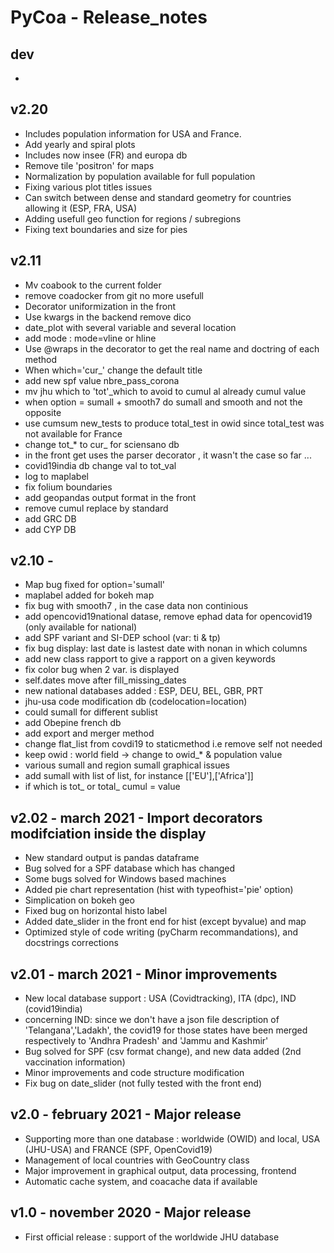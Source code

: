 # PyCoa - Release_notes

## dev
-  

## v2.20
- Includes population information for USA and France.
- Add yearly and spiral plots
- Includes now insee (FR) and europa db
- Remove tile 'positron' for maps
- Normalization by population available for full population
- Fixing various plot titles issues
- Can switch between dense and standard geometry for countries allowing it (ESP, FRA, USA)
- Adding usefull geo function for regions / subregions
- Fixing text boundaries and size for pies

## v2.11
- Mv coabook to the current folder
- remove coadocker from git no more usefull
- Decorator uniformization in the front
- Use kwargs in the backend remove dico
- date_plot with several variable and several location
- add mode : mode=vline or hline
- Use @wraps in the decorator to get the real name and doctring of each method
- When which='cur_' change the default title
- add new spf value nbre_pass_corona
- mv jhu which to 'tot'_which to avoid to cumul al already cumul value
- when option = sumall + smooth7 do sumall and smooth and not the opposite
- use cumsum new_tests to produce total_test in owid since total_test was not available for France
- change tot_* to cur_ for sciensano db
- in the front get uses the parser decorator , it wasn't the case so far ...
- covid19india db change val to tot_val
- log to maplabel
- fix folium boundaries
- add geopandas output format in the front
- remove cumul replace by standard
- add GRC DB
- add CYP DB

## v2.10 -
- Map bug fixed for option='sumall'
- maplabel added for bokeh map   
- fix bug with smooth7 , in the case data non continious
- add opencovid19national datase, remove ephad data for opencovid19 (only available for national)
- add SPF variant and SI-DEP school (var: ti & tp)
- fix bug display: last date is lastest date with nonan in which columns
- add new class rapport to give a rapport on a given keywords
- fix color bug when 2 var. is displayed
- self.dates move after fill_missing_dates
- new national databases added : ESP, DEU, BEL, GBR, PRT
- jhu-usa code modification db (codelocation=location)
- could sumall for different sublist
- add Obepine french db
- add export and merger method
- change flat_list from covdi19 to staticmethod i.e remove self not needed
- keep owid : world field -> change to owid_* & population value
- various sumall and region sumall graphical issues
- add sumall with list of list, for instance [['EU'],['Africa']]
- if which is tot_ or total_ cumul = value
## v2.02 - march 2021 - Import decorators modifciation inside the display
- New standard output is pandas dataframe
- Bug solved for a SPF database which has changed
- Some bugs solved for Windows based machines
- Added pie chart representation (hist with typeofhist='pie' option)
- Simplication on bokeh geo
- Fixed bug on horizontal histo label
- Added date_slider in the front end for hist (except byvalue) and map
- Optimized style of code writing (pyCharm recommandations), and docstrings corrections

## v2.01 - march 2021 - Minor improvements
- New local database support : USA (Covidtracking), ITA (dpc), IND (covid19india)
- concerning IND: since we don't have a json file description of 'Telangana','Ladakh',
the covid19 for those states have been merged respectively to 'Andhra Pradesh' and
'Jammu and Kashmir'
- Bug solved for SPF (csv format change), and new data added (2nd vaccination information)
- Minor improvements and code structure modification
- Fix bug on date_slider (not fully tested with the front end)

## v2.0 - february 2021 - Major release
- Supporting more than one database : worldwide (OWID) and local, USA (JHU-USA) and FRANCE (SPF, OpenCovid19)
- Management of local countries with GeoCountry class
- Major improvement in graphical output, data processing, frontend
- Automatic cache system, and coacache data if available

## v1.0 - november 2020 - Major release
- First official release : support of the worldwide JHU database
